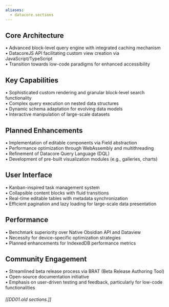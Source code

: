 ```yaml
---
aliases:
  - datacore.sections
---
```


## Core Architecture

• Advanced block-level query engine with integrated caching mechanism  
• DatacoreJS API facilitating custom view creation via JavaScript/TypeScript  
• Transition towards low-code paradigms for enhanced accessibility

## Key Capabilities

• Sophisticated custom rendering and granular block-level search functionality  
• Complex query execution on nested data structures  
• Dynamic schema adaptation for evolving data models  
• Interactive manipulation of large-scale datasets

## Planned Enhancements

• Implementation of editable components via Field abstraction  
• Performance optimization through WebAssembly and multithreading  
• Refinement of Datacore Query Language (DQL)  
• Development of pre-built visualization modules (e.g., galleries, charts)

## User Interface

• Kanban-inspired task management system  
• Collapsible content blocks with fluid transitions  
• Real-time editable tables with metadata synchronization  
• Efficient pagination and lazy loading for large-scale data presentation

## Performance

• Benchmark superiority over Native Obsidian API and Dataview  
• Necessity for device-specific optimization strategies  
• Planned enhancements for IndexedDB performance metrics

## Community Engagement

• Streamlined beta release process via BRAT (Beta Release Authoring Tool)  
• Open-source documentation initiative  
• Emphasis on user-driven testing and feedback, particularly for low-code functionalities




###### [[DD01.old sections.]]

